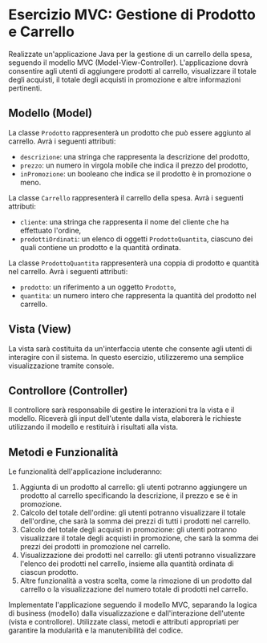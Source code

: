 # Esercizio MVC: Gestione di Prodotto e Carrello

Realizzate un'applicazione Java per la gestione di un carrello della spesa, seguendo il modello MVC (Model-View-Controller). L'applicazione dovrà consentire agli utenti di aggiungere prodotti al carrello, visualizzare il totale degli acquisti, il totale degli acquisti in promozione e altre informazioni pertinenti.

## Modello (Model)

La classe `Prodotto` rappresenterà un prodotto che può essere aggiunto al carrello. Avrà i seguenti attributi:

- `descrizione`: una stringa che rappresenta la descrizione del prodotto,
- `prezzo`: un numero in virgola mobile che indica il prezzo del prodotto,
- `inPromozione`: un booleano che indica se il prodotto è in promozione o meno.

La classe `Carrello` rappresenterà il carrello della spesa. Avrà i seguenti attributi:

- `cliente`: una stringa che rappresenta il nome del cliente che ha effettuato l'ordine,
- `prodottiOrdinati`: un elenco di oggetti `ProdottoQuantita`, ciascuno dei quali contiene un prodotto e la quantità ordinata.

La classe `ProdottoQuantita` rappresenterà una coppia di prodotto e quantità nel carrello. Avrà i seguenti attributi:

- `prodotto`: un riferimento a un oggetto `Prodotto`,
- `quantita`: un numero intero che rappresenta la quantità del prodotto nel carrello.

## Vista (View)

La vista sarà costituita da un'interfaccia utente che consente agli utenti di interagire con il sistema. In questo esercizio, utilizzeremo una semplice visualizzazione tramite console.

## Controllore (Controller)

Il controllore sarà responsabile di gestire le interazioni tra la vista e il modello. Riceverà gli input dell'utente dalla vista, elaborerà le richieste utilizzando il modello e restituirà i risultati alla vista.

## Metodi e Funzionalità

Le funzionalità dell'applicazione includeranno:

1. Aggiunta di un prodotto al carrello: gli utenti potranno aggiungere un prodotto al carrello specificando la descrizione, il prezzo e se è in promozione.
2. Calcolo del totale dell'ordine: gli utenti potranno visualizzare il totale dell'ordine, che sarà la somma dei prezzi di tutti i prodotti nel carrello.
3. Calcolo del totale degli acquisti in promozione: gli utenti potranno visualizzare il totale degli acquisti in promozione, che sarà la somma dei prezzi dei prodotti in promozione nel carrello.
4. Visualizzazione dei prodotti nel carrello: gli utenti potranno visualizzare l'elenco dei prodotti nel carrello, insieme alla quantità ordinata di ciascun prodotto.
5. Altre funzionalità a vostra scelta, come la rimozione di un prodotto dal carrello o la visualizzazione del numero totale di prodotti nel carrello.

Implementate l'applicazione seguendo il modello MVC, separando la logica di business (modello) dalla visualizzazione e dall'interazione dell'utente (vista e controllore). Utilizzate classi, metodi e attributi appropriati per garantire la modularità e la manutenibilità del codice.
